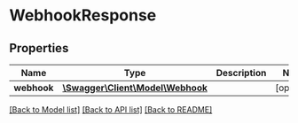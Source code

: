 # WebhookResponse

## Properties
Name | Type | Description | Notes
------------ | ------------- | ------------- | -------------
**webhook** | [**\Swagger\Client\Model\Webhook**](Webhook.md) |  | [optional] 

[[Back to Model list]](../README.md#documentation-for-models) [[Back to API list]](../README.md#documentation-for-api-endpoints) [[Back to README]](../README.md)

